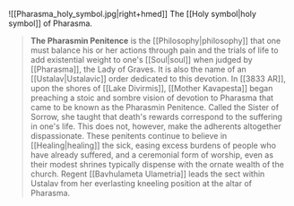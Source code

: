 ![[Pharasma_holy_symbol.jpg|right+hmed]] 
 The [[Holy symbol|holy symbol]] of Pharasma.
> **The Pharasmin Penitence** is the [[Philosophy|philosophy]] that one must balance his or her actions through pain and the trials of life to add existential weight to one's [[Soul|soul]] when judged by [[Pharasma]], the Lady of Graves. It is also the name of an [[Ustalav|Ustalavic]] order dedicated to this devotion.
> In [[3833 AR]], upon the shores of [[Lake Divirmis]], [[Mother Kavapesta]] began preaching a stoic and sombre vision of devotion to Pharasma that came to be known as the Pharasmin Penitence. Called the Sister of Sorrow, she taught that death's rewards correspond to the suffering in one's life. This does not, however, make the adherents altogether dispassionate. These penitents continue to believe in [[Healing|healing]] the sick, easing excess burdens of people who have already suffered, and a ceremonial form of worship, even as their modest shrines typically dispense with the ornate wealth of the church.
> Regent [[Bavhulameta Ulametria]] leads the sect within Ustalav from her everlasting kneeling position at the altar of Pharasma.









